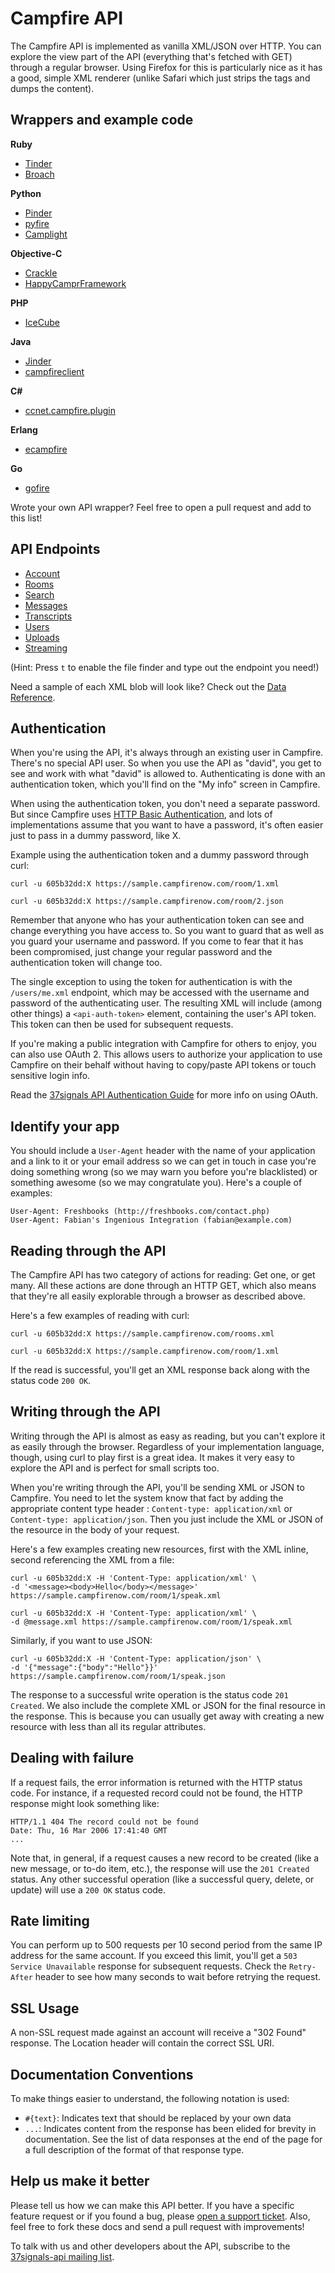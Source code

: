 Campfire API
============

The Campfire API is implemented as vanilla XML/JSON over HTTP. You can explore the view part of the API (everything that's fetched with GET) through a regular browser. Using Firefox for this is particularly nice as it has a good, simple XML renderer (unlike Safari which just strips the tags and dumps the content).


Wrappers and example code
-------------------------

**Ruby**
* [Tinder](http://github.com/collectiveidea/tinder)
* [Broach](http://github.com/Manfred/broach)

**Python**
* [Pinder](http://github.com/rhymes/pinder)
* [pyfire](https://github.com/mariano/pyfire)
* [Camplight](https://github.com/mlafeldt/camplight)

**Objective-C**
* [Crackle](https://github.com/jordanekay/Crackle)
* [HappyCamprFramework](https://github.com/blladnar/HappyCamprFramework/)

**PHP**
* [IceCube](http://labs.mimmin.com/icecube/)

**Java**
* [Jinder](https://github.com/flintinatux/jinder)
* [campfireclient](http://github.com/alandipert/campfireclient)

**C#**
* [ccnet.campfire.plugin](http://github.com/alexscordellis/ccnet.campfire.plugin)

**Erlang**
* [ecampfire](https://github.com/0xAX/ecampfire)

**Go**
* [gofire](https://github.com/dmathieu/gofire)


Wrote your own API wrapper? Feel free to open a pull request and add to this list!


API Endpoints
-------------

* [Account](https://github.com/37signals/campfire-api/blob/master/sections/account.md)
* [Rooms](https://github.com/37signals/campfire-api/blob/master/sections/rooms.md)
* [Search](https://github.com/37signals/campfire-api/blob/master/sections/search.md)
* [Messages](https://github.com/37signals/campfire-api/blob/master/sections/messages.md)
* [Transcripts](https://github.com/37signals/campfire-api/blob/master/sections/transcripts.md)
* [Users](https://github.com/37signals/campfire-api/blob/master/sections/users.md)
* [Uploads](https://github.com/37signals/campfire-api/blob/master/sections/uploads.md)
* [Streaming](https://github.com/37signals/campfire-api/blob/master/sections/streaming.md)

(Hint: Press `t` to enable the file finder and type out the endpoint you need!)

Need a sample of each XML blob will look like? Check out the [Data Reference](https://github.com/37signals/campfire-api/blob/master/sections/data_reference.md).


Authentication
--------------

When you're using the API, it's always through an existing user in Campfire. There's no special API user. So when you use the API as "david", you get to see and work with what "david" is allowed to. Authenticating is done with an authentication token, which you'll find on the "My info" screen in Campfire.

When using the authentication token, you don't need a separate password. But since Campfire uses [HTTP Basic Authentication](http://www.ietf.org/rfc/rfc2617.txt), and lots of implementations assume that you want to have a password, it's often easier just to pass in a dummy password, like X.

Example using the authentication token and a dummy password through curl:

    curl -u 605b32dd:X https://sample.campfirenow.com/room/1.xml

    curl -u 605b32dd:X https://sample.campfirenow.com/room/2.json

Remember that anyone who has your authentication token can see and change everything you have access to. So you want to guard that as well as you guard your username and password. If you come to fear that it has been compromised, just change your regular password and the authentication token will change too.

The single exception to using the token for authentication is with the `/users/me.xml` endpoint, which may be accessed with the username and password of the authenticating user. The resulting XML will include (among other things) a `<api-auth-token>` element, containing the user's API token. This token can then be used for subsequent requests.

If you're making a public integration with Campfire for others to enjoy, you can also use OAuth 2. This allows users to authorize your application to use Campfire on their behalf without having to copy/paste API tokens or touch sensitive login info.

Read the [37signals API Authentication Guide](https://github.com/37signals/api/tree/master/sections/authentication.md) for more info on using OAuth.

Identify your app
-----------------

You should include a `User-Agent` header with the name of your application and a link to it or your email address so we can get in touch in case you're doing something wrong (so we may warn you before you're blacklisted) or something awesome (so we may congratulate you). Here's a couple of examples:

    User-Agent: Freshbooks (http://freshbooks.com/contact.php)
    User-Agent: Fabian's Ingenious Integration (fabian@example.com)

Reading through the API
-----------------------

The Campfire API has two category of actions for reading: Get one, or get many. All these actions are done through an HTTP GET, which also means that they're all easily explorable through a browser as described above.

Here's a few examples of reading with curl:

    curl -u 605b32dd:X https://sample.campfirenow.com/rooms.xml

    curl -u 605b32dd:X https://sample.campfirenow.com/room/1.xml

If the read is successful, you'll get an XML response back along with the status code `200 OK`.


Writing through the API
-----------------------

Writing through the API is almost as easy as reading, but you can't explore it as easily through the browser. Regardless of your implementation language, though, using curl to play first is a great idea. It makes it very easy to explore the API and is perfect for small scripts too.

When you're writing through the API, you'll be sending XML or JSON to Campfire. You need to let the system know that fact by adding the appropriate content type header : `Content-type: application/xml` or `Content-type: application/json`. Then you just include the XML or JSON of the resource in the body of your request.

Here's a few examples creating new resources, first with the XML inline, second referencing the XML from a file:

    curl -u 605b32dd:X -H 'Content-Type: application/xml' \
    -d '<message><body>Hello</body></message>' https://sample.campfirenow.com/room/1/speak.xml

    curl -u 605b32dd:X -H 'Content-Type: application/xml' \
    -d @message.xml https://sample.campfirenow.com/room/1/speak.xml

Similarly, if you want to use JSON:

    curl -u 605b32dd:X -H 'Content-Type: application/json' \
    -d '{"message":{"body":"Hello"}}' https://sample.campfirenow.com/room/1/speak.json

The response to a successful write operation is the status code `201 Created`. We also include the complete XML or JSON for the final resource in the response. This is because you can usually get away with creating a new resource with less than all its regular attributes.


Dealing with failure
--------------------

If a request fails, the error information is returned with the HTTP status code. For instance, if a requested record could not be found, the HTTP response might look something like:

    HTTP/1.1 404 The record could not be found
    Date: Thu, 16 Mar 2006 17:41:40 GMT
    ...

Note that, in general, if a request causes a new record to be created (like a new message, or to-do item, etc.), the response will use the `201 Created` status. Any other successful operation (like a successful query, delete, or update) will use a `200 OK` status code.

Rate limiting
-------------

You can perform up to 500 requests per 10 second period from the same IP address for the same account. If you exceed this limit, you'll get a `503 Service Unavailable` response for subsequent requests.  Check the `Retry-After` header to see how many seconds to wait before retrying the request.

SSL Usage
---------

A non-SSL request made against an account will receive a "302 Found" response. The Location header will contain the correct SSL URI.


Documentation Conventions
-------------------------

To make things easier to understand, the following notation is used:

* `#{text}`: Indicates text that should be replaced by your own data
* `...`: Indicates content from the response has been elided for brevity in documentation. See the list of data responses at the end of the page for a full description of the format of that response type.


Help us make it better
----------------------

Please tell us how we can make this API better. If you have a specific feature request or if you found a bug, please [open a support ticket](https://support.campfire-help.com/contact). Also, feel free to fork these docs and send a pull request with improvements!

To talk with us and other developers about the API, subscribe to the [37signals-api mailing list](http://groups.google.com/group/37signals-api).
